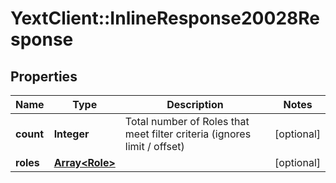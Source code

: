 # YextClient::InlineResponse20028Response

## Properties
Name | Type | Description | Notes
------------ | ------------- | ------------- | -------------
**count** | **Integer** | Total number of Roles that meet filter criteria (ignores limit / offset) | [optional] 
**roles** | [**Array&lt;Role&gt;**](Role.md) |  | [optional] 


